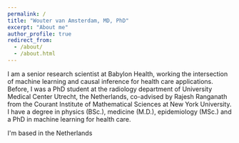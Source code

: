 ```yaml
---
permalink: /
title: "Wouter van Amsterdam, MD, PhD"
excerpt: "About me"
author_profile: true
redirect_from: 
  - /about/
  - /about.html
---
```


I am a senior research scientist at Babylon Health, working the intersection of machine learning and causal inference for health care applications.
Before, I was a PhD student at the radiology department of University Medical Center Utrecht, the Netherlands,
co-advised by Rajesh Ranganath from the Courant Institute of Mathematical Sciences at New York University.
I have a degree in physics (BSc.), medicine (M.D.), epidemiology (MSc.) and a PhD in machine learning for health care.

I'm based in the Netherlands
